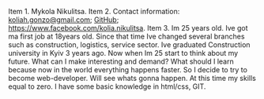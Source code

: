 Item 1. Mykola Nikulitsa.
Item 2. Contact information: koliah.gonzo@gmail.com; [GitHub](https://github.com/mykolanikulitsa); https://www.facebook.com/kolia.nikulitsa.
Item 3. Im 25 years old. Ive got ma first job at 18years old. Since that time Ive changed several branches such as construction, logistics, service sector. Ive graduated Construction university in Kyiv 3 years ago. Now when Im 25 start to think about my future. What can I make interesting and demand? What should I learn because now in the world everything happens faster. So I decide to try to become web-developer. Will see whats gonna happen.
At this time my skills equal to zero. I have some basic knowledge in html/css, GIT. 
